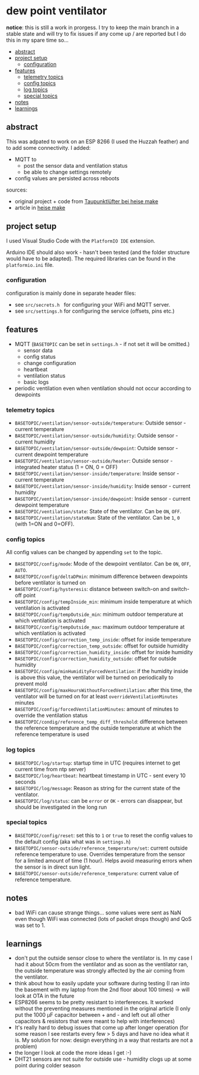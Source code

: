 # dew point ventilator

**notice**: this is still a work in prorgess. I try to keep the main branch in a stable state and will try to fix issues if any come up / are reported but I do this in my spare time so...

- [abstract](#abstract)
- [project setup](#project-setup)
  - [configuration](#configuration)
- [features](#features)
  - [telemetry topics](#telemetry-topics)
  - [config topics](#config-topics)
  - [log topics](#log-topics)
  - [special topics](#special-topics)
- [notes](#notes)
- [learnings](#learnings)


## abstract

This was adpated to work on an ESP 8266 (I used the Huzzah feather) and to add some connectivity. I added:

- MQTT to 
  - post the sensor data and ventilation status
  - be able to change settings remotely
- config values are persisted across reboots

sources:

- original project + code from [Taupunktlüfter bei heise make](https://github.com/MakeMagazinDE/Taupunktluefter)
- article in [heise make](https://www.heise.de/select/make/2022/1/2135511212557842576)

## project setup

I used Visual Studio Code with the `PlatformIO IDE` extension.

Arduino IDE should also work - hasn't been tested (and the folder structure would have to be adapted). The required libraries can be found in the `platformio.ini` file.

### configuration

configuration is mainly done in separate header files:

- see `src/secrets.h ` for configuring your WiFi and MQTT server.
- see `src/settings.h` for configuring the service (offsets, pins etc.)

## features

- MQTT (`BASETOPIC` can be set in `settings.h` - if not set it will be omitted.)
  - sensor data
  - config status
  - change configuration
  - heartbeat
  - ventilation status
  - basic logs
- periodic ventilation even when ventilation should not occur according to dewpoints

### telemetry topics

- `BASETOPIC/ventilation/sensor-outside/temperature`: Outside sensor - current temperature
- `BASETOPIC/ventilation/sensor-outside/humidity`: Outside sensor - current humidity
- `BASETOPIC/ventilation/sensor-outside/dewpoint`: Outside sensor - current dewpoint temperature
- `BASETOPIC/ventilation/sensor-outside/heater`: Outside sensor - integrated heater status (1 = ON, 0 = OFF)
- `BASETOPIC/ventilation/sensor-inside/temperature`: Inside sensor - current temperature
- `BASETOPIC/ventilation/sensor-inside/humidity`: Inside sensor - current humidity
- `BASETOPIC/ventilation/sensor-inside/dewpoint`: Inside sensor - current dewpoint temperature
- `BASETOPIC/ventilation/state`: State of the ventilator. Can be `ON`, `OFF`.
- `BASETOPIC/ventilation/stateNum`: State of the ventilator. Can be `1`, `0` (with 1=ON and 0=OFF).

### config topics

All config values can be changed by appending `set` to the topic.

- `BASETOPIC/config/mode`: Mode of the dewpoint ventilator. Can be `ON`, `OFF`, `AUTO`.
- `BASETOPIC/config/deltaDPmin`: minimum difference between dewpoints before ventilator is turned on
- `BASETOPIC/config/hysteresis`: distance between switch-on and switch-off point
- `BASETOPIC/config/tempInside_min`: minimum inside temperature at which ventilation is activated
- `BASETOPIC/config/tempOutside_min`: minimum outdoor temperature at which ventilation is activated
- `BASETOPIC/config/tempOutside_max`: maximum outdoor temperature at which ventilation is activated
- `BASETOPIC/config/correction_temp_inside`: offset for inside temperature
- `BASETOPIC/config/correction_temp_outside`: offset for outside humidity
- `BASETOPIC/config/correction_humidity_inside`: offset for inside humidity
- `BASETOPIC/config/correction_humidity_outside`: offset for outside humidity
- `BASETOPIC/config/minHumidityForcedVentilation`:  if the humidity inside is above this value, the ventilator will be turned on periodically to prevent mold
- `BASETOPIC/config/maxHoursWithoutForcedVentilation`: after this time, the ventilator will be turned on for at least `overrideVentilationMinutes` minutes
- `BASETOPIC/config/forcedVentilationMinutes`: amount of minutes to override the ventilation status
- `BASETOPIC/condig/reference_temp_diff_threshold`: difference between the reference temperature and the outside temperature at which the reference temperature is used

### log topics

- `BASETOPIC/log/startup`: startup time in UTC (requires internet to get current time from ntp server)
- `BASETOPIC/log/heartbeat`: heartbeat timestamp in UTC - sent every 10 seconds
- `BASETOPIC/log/message`: Reason as string for the current state of the ventilator.
- `BASETOPIC/log/status`: can be `error` or `OK` - errors can disappear, but should be investigated in the long run

### special topics

- `BASETOPIC/config/reset`: set this to `1` or `true` to reset the config values to the default config (aka what was in `settings.h`)
- `BASETOPIC/sensor-outside/reference_temperature/set`: current outside reference temperature to use. Overrides temperature from the sensor for a limited amount of time (1 hour). Helps avoid measuring errors when the sensor is in direct sun light.
- `BASETOPIC/sensor-outside/reference_temperature`: current value of reference temperature.

## notes

- bad WiFi can cause strange things... some values were sent as NaN even though WiFi was connected (lots of packet drops though) and QoS was set to 1.

## learnings

- don't put the outside sensor close to where the ventilator is. In my case I had it about 50cm from the ventilator and as soon as the ventilator ran, the outside temperature was strongly affected by the air coming from the ventilator.
- think about how to easily update your software during testing (I ran into the basement with my laptop from the 2nd floor about 100 times) -> will look at OTA in the future
- ESP8266 seems to be pretty resistant to interferences. It worked without the preventing measures mentioned in the original article (I only put the 1000 µF capacitor between + and - and left out all other capacitors & resistors that were meant to help with interferences)
- It's really hard to debug issues that come up after longer operation (for some reason I see restarts every few > 5 days and have no idea what it is. My solution for now: design everything in a way that restarts are not a problem)
- the longer I look at code the more ideas I get :-)
- DHT21 sensors are not suite for outside use - humidity clogs up at some point during colder season